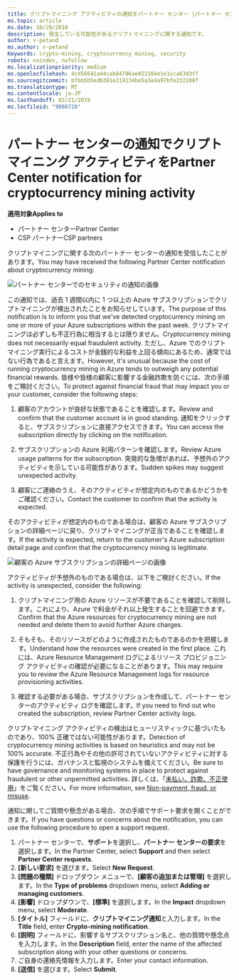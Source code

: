 ```yaml
---
title: クリプトマイニング アクティビティの通知をパートナー センター |パートナー センター
ms.topic: article
ms.date: 10/29/2018
description: 発生している可能性があるクリプトマイニングに関する通知です。
author: v-petand
ms.author: v-petand
Keywords: crypto-mining, cryptocurrency mining, security
robots: noindex, nofollow
ms.localizationpriority: medium
ms.openlocfilehash: 4cd56641a44cab84796ae051584e1e1cca63d3ff
ms.sourcegitcommit: bfbb5b5edb381e219134be5a3e4a97bfe232288f
ms.translationtype: MT
ms.contentlocale: ja-JP
ms.lasthandoff: 02/21/2019
ms.locfileid: "9086720"
---
```

# <a name="partner-center-notification-for-cryptocurrency-mining-activity"></a><span data-ttu-id="fd458-103">パートナー センターの通知でクリプトマイニング アクティビティを</span><span class="sxs-lookup"><span data-stu-id="fd458-103">Partner Center notification for cryptocurrency mining activity</span></span>

**<span data-ttu-id="fd458-104">適用対象</span><span class="sxs-lookup"><span data-stu-id="fd458-104">Applies to</span></span>**

-  <span data-ttu-id="fd458-105">パートナー センター</span><span class="sxs-lookup"><span data-stu-id="fd458-105">Partner Center</span></span>
-  <span data-ttu-id="fd458-106">CSP パートナー</span><span class="sxs-lookup"><span data-stu-id="fd458-106">CSP partners</span></span>

<span data-ttu-id="fd458-107">クリプトマイニングに関する次のパートナー センターの通知を受信したことがあります。</span><span class="sxs-lookup"><span data-stu-id="fd458-107">You may have received the following Partner Center notification about cryptocurrency mining:</span></span>
 
![パートナー センターでのセキュリティの通知の画像](images/crypto1.png)

<span data-ttu-id="fd458-109">この通知では、過去 1 週間以内に 1 つ以上の Azure サブスクリプションでクリプトマイニングが検出されたことをお知らせしています。</span><span class="sxs-lookup"><span data-stu-id="fd458-109">The purpose of this notification is to inform you that we've detected cryptocurrency mining on one or more of your Azure subscriptions within the past week.</span></span> <span data-ttu-id="fd458-110">クリプトマイニングは必ずしも不正行為に相当するとは限りません。</span><span class="sxs-lookup"><span data-stu-id="fd458-110">Cryptocurrency mining does not necessarily equal fraudulent activity.</span></span> <span data-ttu-id="fd458-111">ただし、Azure でのクリプトマイニング実行によるコストが金銭的な利益を上回る傾向にあるため、通常ではない行為であると言えます。</span><span class="sxs-lookup"><span data-stu-id="fd458-111">However, it's unusual because the cost of running cryptocurrency mining in Azure tends to outweigh any potential financial rewards.</span></span> <span data-ttu-id="fd458-112">皆様や皆様の顧客に影響する金融詐欺を防ぐには、次の手順をご検討ください。</span><span class="sxs-lookup"><span data-stu-id="fd458-112">To protect against financial fraud that may impact you or your customer, consider the following steps:</span></span>

1.  <span data-ttu-id="fd458-113">顧客のアカウントが良好な状態であることを確認します。</span><span class="sxs-lookup"><span data-stu-id="fd458-113">Review and confirm that the customer account is in good standing.</span></span> <span data-ttu-id="fd458-114">通知をクリックすると、サブスクリプションに直接アクセスできます。</span><span class="sxs-lookup"><span data-stu-id="fd458-114">You can access the subscription directly by clicking on the notification.</span></span>

2.  <span data-ttu-id="fd458-115">サブスクリプションの Azure 利用パターンを確認します。</span><span class="sxs-lookup"><span data-stu-id="fd458-115">Review Azure usage patterns for the subscription.</span></span> <span data-ttu-id="fd458-116">突発的な急増があれば、予想外のアクティビティを示している可能性があります。</span><span class="sxs-lookup"><span data-stu-id="fd458-116">Sudden spikes may suggest unexpected activity.</span></span>

3.  <span data-ttu-id="fd458-117">顧客にご連絡のうえ、そのアクティビティが想定内のものであるかどうかをご確認ください。</span><span class="sxs-lookup"><span data-stu-id="fd458-117">Contact the customer to confirm that the activity is expected.</span></span>

<span data-ttu-id="fd458-118">そのアクティビティが想定内のものである場合は、顧客の Azure サブスクリプションの詳細ページに戻り、クリプトマイニングが正当であることを確認します。</span><span class="sxs-lookup"><span data-stu-id="fd458-118">If the activity is expected, return to the customer's Azure subscription detail page and confirm that the cryptocurrency mining is legitimate.</span></span> 


![顧客の Azure サブスクリプションの詳細ページの画像](images/crypto2.png)

<span data-ttu-id="fd458-120">アクティビティが予想外のものである場合は、以下をご検討ください。</span><span class="sxs-lookup"><span data-stu-id="fd458-120">If the activity is unexpected, consider the following:</span></span>

1.  <span data-ttu-id="fd458-121">クリプトマイニング用の Azure リソースが不要であることを確認して削除します。これにより、Azure で料金がそれ以上発生することを回避できます。</span><span class="sxs-lookup"><span data-stu-id="fd458-121">Confirm that the Azure resources for cryptocurrency mining are not needed and delete them to avoid further Azure charges.</span></span>

2.  <span data-ttu-id="fd458-122">そもそも、そのリソースがどのように作成されたものであるのかを把握します。</span><span class="sxs-lookup"><span data-stu-id="fd458-122">Understand how the resources were created in the first place.</span></span> <span data-ttu-id="fd458-123">これには、Azure Resource Management ログによるリソース プロビジョニング アクティビティの確認が必要になることがあります。</span><span class="sxs-lookup"><span data-stu-id="fd458-123">This may require you to review the Azure Resource Management logs for resource provisioning activities.</span></span>

3.  <span data-ttu-id="fd458-124">確認する必要がある場合、サブスクリプションを作成して、パートナー センターのアクティビティ ログを確認します。</span><span class="sxs-lookup"><span data-stu-id="fd458-124">If you need to find out who created the subscription, review Partner Center activity logs.</span></span>

<span data-ttu-id="fd458-125">クリプトマイニング アクティビティの検出はヒューリスティックに基づいたものであり、100% 正確ではない可能性があります。</span><span class="sxs-lookup"><span data-stu-id="fd458-125">Detection of cryptocurrency mining activities is based on heuristics and may not be 100% accurate.</span></span> <span data-ttu-id="fd458-126">不正行為やその他の許可されていないアクティビティに対する保護を行うには、ガバナンスと監視のシステムを備えてください。</span><span class="sxs-lookup"><span data-stu-id="fd458-126">Be sure to have governance and monitoring systems in place to protect against fraudulent or other unpermitted activities.</span></span> <span data-ttu-id="fd458-127">詳しくは、「[未払い、詐欺、不正使用](https://docs.microsoft.com/partner-center/non-payment--fraud--or-misuse)」をご覧ください。</span><span class="sxs-lookup"><span data-stu-id="fd458-127">For more information, see [Non-payment, fraud, or misuse](https://docs.microsoft.com/partner-center/non-payment--fraud--or-misuse).</span></span>

<span data-ttu-id="fd458-128">通知に関してご質問や懸念がある場合、次の手順でサポート要求を開くことができます。</span><span class="sxs-lookup"><span data-stu-id="fd458-128">If you have questions or concerns about the notification, you can use the following procedure to open a support request.</span></span>

1.  <span data-ttu-id="fd458-129">パートナー センターで、**サポート**を選択し、**パートナー センターの要求**を選択します。</span><span class="sxs-lookup"><span data-stu-id="fd458-129">In the Partner Center, select **Support** and then select **Partner Center requests**.</span></span>
3.  <span data-ttu-id="fd458-130">**[新しい要求]** を選びます。</span><span class="sxs-lookup"><span data-stu-id="fd458-130">Select **New Request**.</span></span> 
4.  <span data-ttu-id="fd458-131">**[問題の種類]** ドロップダウン メニューで、**[顧客の追加または管理]** を選択します。</span><span class="sxs-lookup"><span data-stu-id="fd458-131">In the **Type of problems** dropdown menu, select **Adding or managing customers**.</span></span>
5.  <span data-ttu-id="fd458-132">**[影響]** ドロップダウンで、**[標準]** を選択します。</span><span class="sxs-lookup"><span data-stu-id="fd458-132">In the **Impact** dropdown menu, select **Moderate**.</span></span>
6.  <span data-ttu-id="fd458-133">**[タイトル]** フィールドに、**クリプトマイニング通知**と入力します。</span><span class="sxs-lookup"><span data-stu-id="fd458-133">In the **Title** field, enter **Crypto-mining notification**.</span></span>
7.  <span data-ttu-id="fd458-134">**[説明]** フィールドに、影響するサブスクリプション名と、他の質問や懸念点を入力します。</span><span class="sxs-lookup"><span data-stu-id="fd458-134">In the **Description** field, enter the name of the affected subscription along with your other questions or concerns.</span></span> 
8.  <span data-ttu-id="fd458-135">ご自身の連絡先情報を入力します。</span><span class="sxs-lookup"><span data-stu-id="fd458-135">Enter your contact information.</span></span>
9.  <span data-ttu-id="fd458-136">**[送信]** を選びます。</span><span class="sxs-lookup"><span data-stu-id="fd458-136">Select **Submit**.</span></span>



